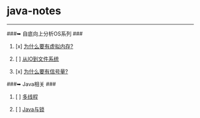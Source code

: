 java-notes
===================

- - - - 
###➥ 自底向上分析OS系列 ###


1. [x] [为什么要有虚拟内存?](为什么要有虚拟内存.md)

1. [ ] [从IO到文件系统](从IO到文件系统.md)
   
1. [x] [为什么要有信号量?](为什么要有信号量.md)

###➥ Java相关 ###

1. [ ] [多线程](多线程.md)

1. [ ] [Java与锁](Java与锁.md)